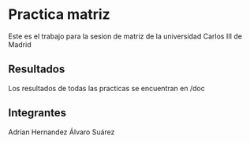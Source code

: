 # Practica matriz

Este es el trabajo para la sesion de matriz de la universidad Carlos III de Madrid
    
## Resultados

Los resultados de todas las practicas se encuentran en /doc

## Integrantes

Adrian Hernandez
Álvaro Suárez